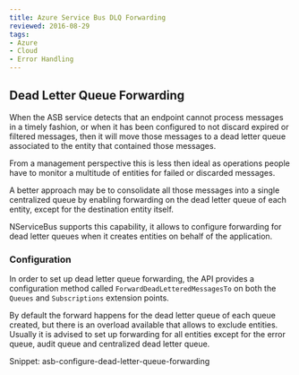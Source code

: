 ```yaml
---
title: Azure Service Bus DLQ Forwarding
reviewed: 2016-08-29
tags:
- Azure
- Cloud
- Error Handling
---
```


## Dead Letter Queue Forwarding

When the ASB service detects that an endpoint cannot process messages in a timely fashion, or when it has been configured to not discard expired or filtered messages, then it will move those messages to a dead letter queue associated to the entity that contained those messages.

From a management perspective this is less then ideal as operations people have to monitor a multitude of entities for failed or discarded messages.

A better approach may be to consolidate all those messages into a single centralized queue by enabling forwarding on the dead letter queue of each entity, except for the destination entity itself.

NServiceBus supports this capability, it allows to configure forwarding for dead letter queues when it creates entities on behalf of the application.

### Configuration

In order to set up dead letter queue forwarding, the API provides a configuration method called `ForwardDeadLetteredMessagesTo` on both the `Queues` and `Subscriptions` extension points.

By default the forward happens for the dead letter queue of each queue created, but there is an overload available that allows to exclude entities. Usually it is advised to set up forwarding for all entities except for the error queue, audit queue and centralized dead letter queue.

Snippet: asb-configure-dead-letter-queue-forwarding

